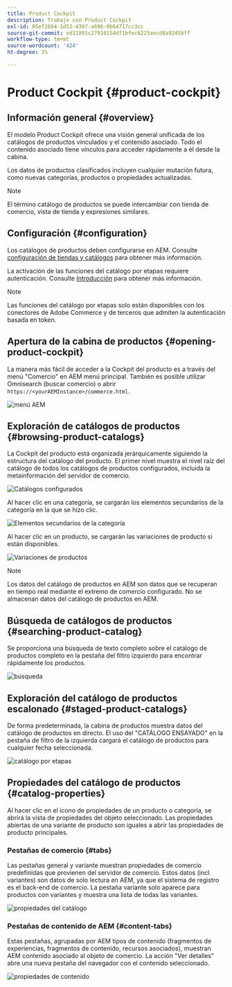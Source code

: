 ```yaml
---
title: Product Cockpit
description: Trabajo con Product Cockpit
exl-id: 05ef2604-1d52-4397-a696-0b64717cc3cc
source-git-commit: ed11891c27910154df1bfec6225aecd8a9245bff
workflow-type: tm+mt
source-wordcount: '424'
ht-degree: 1%

---
```


# Product Cockpit {#product-cockpit}

## Información general {#overview}

El modelo Product Cockpit ofrece una visión general unificada de los catálogos de productos vinculados y el contenido asociado. Todo el contenido asociado tiene vínculos para acceder rápidamente a él desde la cabina.

Los datos de productos clasificados incluyen cualquier mutación futura, como nuevas categorías, productos o propiedades actualizadas.

>[!NOTE]
>
>El término catálogo de productos se puede intercambiar con tienda de comercio, vista de tienda y expresiones similares.

## Configuración {#configuration}

Los catálogos de productos deben configurarse en AEM. Consulte [configuración de tiendas y catálogos](/help/commerce/cif/getting-started.md#catalog) para obtener más información.

La activación de las funciones del catálogo por etapas requiere autenticación. Consulte [Introducción](/help/commerce/cif/getting-started.md) para obtener más información.

>[!NOTE]
>
>Las funciones del catálogo por etapas solo están disponibles con los conectores de Adobe Commerce y de terceros que admiten la autenticación basada en token.

## Apertura de la cabina de productos {#opening-product-cockpit}

La manera más fácil de acceder a la Cockpit del producto es a través del menú &quot;Comercio&quot; en AEM menú principal. También es posible utilizar Omnisearch (buscar comercio) o abrir `https://<yourAEMInstance>/commerce.html`.

![menú AEM](/help/commerce/cif/assets/aem-menu.png)

## Exploración de catálogos de productos {#browsing-product-catalogs}

La Cockpit del producto está organizada jerárquicamente siguiendo la estructura del catálogo del producto. El primer nivel muestra el nivel raíz del catálogo de todos los catálogos de productos configurados, incluida la metainformación del servidor de comercio.

![Catálogos configurados](/help/commerce/cif/assets/catalog-overview.png)

Al hacer clic en una categoría, se cargarán los elementos secundarios de la categoría en la que se hizo clic.

![Elementos secundarios de la categoría](/help/commerce/cif/assets/catalog-category-children.png)

Al hacer clic en un producto, se cargarán las variaciones de producto si están disponibles.

![Variaciones de productos](/help/commerce/cif/assets/catalog-product-variation.png)

>[!NOTE]
>
>Los datos del catálogo de productos en AEM son datos que se recuperan en tiempo real mediante el extremo de comercio configurado. No se almacenan datos del catálogo de productos en AEM.

## Búsqueda de catálogos de productos {#searching-product-catalog}

Se proporciona una búsqueda de texto completo sobre el catálogo de productos completo en la pestaña del filtro izquierdo para encontrar rápidamente los productos.

![búsqueda](/help/commerce/cif/assets/search-cockpit.png)

## Exploración del catálogo de productos escalonado {#staged-product-catalogs}

De forma predeterminada, la cabina de productos muestra datos del catálogo de productos en directo. El uso del &quot;CATÁLOGO ENSAYADO&quot; en la pestaña de filtro de la izquierda cargará el catálogo de productos para cualquier fecha seleccionada.

![catálogo por etapas](/help/commerce/cif/assets/staged-cockpit.png)

## Propiedades del catálogo de productos {#catalog-properties}

Al hacer clic en el icono de propiedades de un producto o categoría, se abrirá la vista de propiedades del objeto seleccionado. Las propiedades abiertas de una variante de producto son iguales a abrir las propiedades de producto principales.

### Pestañas de comercio {#tabs}

Las pestañas general y variante muestran propiedades de comercio predefinidas que provienen del servidor de comercio. Estos datos (incl. variantes) son datos de solo lectura en AEM, ya que el sistema de registro es el back-end de comercio. La pestaña variante solo aparece para productos con variantes y muestra una lista de todas las variantes.

![propiedades del catálogo](/help/commerce/cif/assets/catalog-properties.png)

### Pestañas de contenido de AEM {#content-tabs}

Estas pestañas, agrupadas por AEM tipos de contenido (fragmentos de experiencias, fragmentos de contenido, recursos asociados), muestran AEM contenido asociado al objeto de comercio. La acción &quot;Ver detalles&quot; abre una nueva pestaña del navegador con el contenido seleccionado.

![propiedades de contenido](/help/commerce/cif/assets/content-properties.png)
